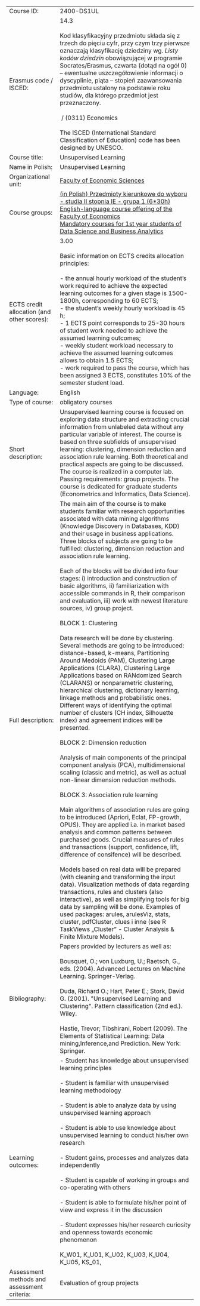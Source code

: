 

|                                             |                                                                                                                                                                                                                                                                                                                                                                                                                                                                                                                                                                                                                                                                                                                                                                                                                                                                                                                                                                                                                                                                                                                                                                                                                                                                                                                                                                                                                                                                                                                                                                                                                                                                                                                                                                                                                                                                                                                                                                                                                                                                                                                                                                                          |
| ------------------------------------------- | ---------------------------------------------------------------------------------------------------------------------------------------------------------------------------------------------------------------------------------------------------------------------------------------------------------------------------------------------------------------------------------------------------------------------------------------------------------------------------------------------------------------------------------------------------------------------------------------------------------------------------------------------------------------------------------------------------------------------------------------------------------------------------------------------------------------------------------------------------------------------------------------------------------------------------------------------------------------------------------------------------------------------------------------------------------------------------------------------------------------------------------------------------------------------------------------------------------------------------------------------------------------------------------------------------------------------------------------------------------------------------------------------------------------------------------------------------------------------------------------------------------------------------------------------------------------------------------------------------------------------------------------------------------------------------------------------------------------------------------------------------------------------------------------------------------------------------------------------------------------------------------------------------------------------------------------------------------------------------------------------------------------------------------------------------------------------------------------------------------------------------------------------------------------------------------------- |
| Course ID:                                  | 2400-DS1UL                                                                                                                                                                                                                                                                                                                                                                                                                                                                                                                                                                                                                                                                                                                                                                                                                                                                                                                                                                                                                                                                                                                                                                                                                                                                                                                                                                                                                                                                                                                                                                                                                                                                                                                                                                                                                                                                                                                                                                                                                                                                                                                                                                               |
| Erasmus code / ISCED:                       | 14.3 <br><br>Kod klasyfikacyjny przedmiotu składa się z trzech do pięciu cyfr, przy czym trzy pierwsze oznaczają klasyfikację dziedziny wg. _Listy kodów dziedzin_ obowiązującej w programie Socrates/Erasmus, czwarta (dotąd na ogół 0) – ewentualne uszczegółowienie informacji o dyscyplinie, piąta – stopień zaawansowania przedmiotu ustalony na podstawie roku studiów, dla którego przedmiot jest przeznaczony.<br><br> / (0311) Economics <br><br>The ISCED (International Standard Classification of Education) code has been designed by UNESCO.                                                                                                                                                                                                                                                                                                                                                                                                                                                                                                                                                                                                                                                                                                                                                                                                                                                                                                                                                                                                                                                                                                                                                                                                                                                                                                                                                                                                                                                                                                                                                                                                                               |
| Course title:                               | Unsupervised Learning                                                                                                                                                                                                                                                                                                                                                                                                                                                                                                                                                                                                                                                                                                                                                                                                                                                                                                                                                                                                                                                                                                                                                                                                                                                                                                                                                                                                                                                                                                                                                                                                                                                                                                                                                                                                                                                                                                                                                                                                                                                                                                                                                                    |
| Name in Polish:                             | Unsupervised Learning                                                                                                                                                                                                                                                                                                                                                                                                                                                                                                                                                                                                                                                                                                                                                                                                                                                                                                                                                                                                                                                                                                                                                                                                                                                                                                                                                                                                                                                                                                                                                                                                                                                                                                                                                                                                                                                                                                                                                                                                                                                                                                                                                                    |
| Organizational unit:                        | [Faculty of Economic Sciences](https://usosweb.uw.edu.pl/kontroler.php?_action=katalog2/jednostki/pokazJednostke&kod=24000000)                                                                                                                                                                                                                                                                                                                                                                                                                                                                                                                                                                                                                                                                                                                                                                                                                                                                                                                                                                                                                                                                                                                                                                                                                                                                                                                                                                                                                                                                                                                                                                                                                                                                                                                                                                                                                                                                                                                                                                                                                                                           |
| Course groups:                              | [(in Polish) Przedmioty kierunkowe do wyboru - studia II stopnia IE - grupa 1 (6*30h)](https://usosweb.uw.edu.pl/kontroler.php?_action=katalog2/przedmioty/szukajPrzedmiotu&method=faculty_groups&jed_org_kod=24000000&grupaKod=2400-PL2-WKIE1)  <br>[English-language course offering of the Faculty of Economics](https://usosweb.uw.edu.pl/kontroler.php?_action=katalog2/przedmioty/szukajPrzedmiotu&method=faculty_groups&jed_org_kod=24000000&grupaKod=2400-EN-OFFER)  <br>[Mandatory courses for 1st year students of Data Science and Business Analytics](https://usosweb.uw.edu.pl/kontroler.php?_action=katalog2/przedmioty/szukajPrzedmiotu&method=faculty_groups&jed_org_kod=24000000&grupaKod=2400-EN2-DSU1)                                                                                                                                                                                                                                                                                                                                                                                                                                                                                                                                                                                                                                                                                                                                                                                                                                                                                                                                                                                                                                                                                                                                                                                                                                                                                                                                                                                                                                                                |
| ECTS credit allocation (and other scores):  | 3.00 <br><br>Basic information on ECTS credits allocation principles:<br><br>- the annual hourly workload of the student’s work required to achieve the expected learning outcomes for a given stage is 1500-1800h, corresponding to 60 ECTS;<br>- the student’s weekly hourly workload is 45 h;<br>- 1 ECTS point corresponds to 25-30 hours of student work needed to achieve the assumed learning outcomes;<br>- weekly student workload necessary to achieve the assumed learning outcomes allows to obtain 1.5 ECTS;<br>- work required to pass the course, which has been assigned 3 ECTS, constitutes 10% of the semester student load.                                                                                                                                                                                                                                                                                                                                                                                                                                                                                                                                                                                                                                                                                                                                                                                                                                                                                                                                                                                                                                                                                                                                                                                                                                                                                                                                                                                                                                                                                                                                           |
| Language:                                   | English                                                                                                                                                                                                                                                                                                                                                                                                                                                                                                                                                                                                                                                                                                                                                                                                                                                                                                                                                                                                                                                                                                                                                                                                                                                                                                                                                                                                                                                                                                                                                                                                                                                                                                                                                                                                                                                                                                                                                                                                                                                                                                                                                                                  |
| Type of course:                             | obligatory courses                                                                                                                                                                                                                                                                                                                                                                                                                                                                                                                                                                                                                                                                                                                                                                                                                                                                                                                                                                                                                                                                                                                                                                                                                                                                                                                                                                                                                                                                                                                                                                                                                                                                                                                                                                                                                                                                                                                                                                                                                                                                                                                                                                       |
| Short description:                          | Unsupervised learning course is focused on exploring data structure and extracting crucial information from unlabeled data without any particular variable of interest. The course is based on three subfields of unsupervised learning: clustering, dimension reduction and association rule learning. Both theoretical and practical aspects are going to be discussed. The course is realized in a computer lab. Passing requirements: group projects. The course is dedicated for graduate students (Econometrics and Informatics, Data Science).                                                                                                                                                                                                                                                                                                                                                                                                                                                                                                                                                                                                                                                                                                                                                                                                                                                                                                                                                                                                                                                                                                                                                                                                                                                                                                                                                                                                                                                                                                                                                                                                                                    |
| Full description:                           | The main aim of the course is to make students familiar with research opportunities associated with data mining algorithms (Knowledge Discovery in Databases, KDD) and their usage in business applications. Three blocks of subjects are going to be fulfilled: clustering, dimension reduction and association rule learning.<br><br>Each of the blocks will be divided into four stages: i) introduction and construction of basic algorithms, ii) familiarization with accessible commands in R, their comparison and evaluation, iii) work with newest literature sources, iv) group project.<br><br>BLOCK 1: Clustering<br><br>Data research will be done by clustering. Several methods are going to be introduced: distance-based, k-means, Partitioning Around Medoids (PAM), Clustering Large Applications (CLARA), Clustering Large Applications based on RANdomized Search (CLARANS) or nonparametric clustering, hierarchical clustering, dictionary learning, linkage methods and probabilistic ones. Different ways of identifying the optimal number of clusters (CH index, Silhouette index) and agreement indices will be presented.<br><br>BLOCK 2: Dimension reduction<br><br>Analysis of main components of the principal component analysis (PCA), multidimensional scaling (classic and metric), as well as actual non-linear dimension reduction methods.<br><br>BLOCK 3: Association rule learning<br><br>Main algorithms of association rules are going to be introduced (Apriori, Eclat, FP-growth, OPUS). They are applied i.a. in market based analysis and common patterns between purchased goods. Crucial measures of rules and transactions (support, confidence, lift, difference of consifence) will be described.<br><br>Models based on real data will be prepared (with cleaning and transforming the input data). Visualization methods of data regarding transactions, rules and clusters (also interactive), as well as simplifying tools for big data by sampling will be done. Examples of used packages: arules, arulesViz, stats, cluster, pdfCluster, clues i inne (see R TaskViews „Cluster” - Cluster Analysis & Finite Mixture Models). |
| Bibliography:                               | Papers provided by lecturers as well as:<br><br>Bousquet, O.; von Luxburg, U.; Raetsch, G., eds. (2004). Advanced Lectures on Machine Learning. Springer-Verlag.<br><br>Duda, Richard O.; Hart, Peter E.; Stork, David G. (2001). "Unsupervised Learning and Clustering". Pattern classification (2nd ed.). Wiley.<br><br>Hastie, Trevor; Tibshirani, Robert (2009). The Elements of Statistical Learning: Data mining,Inference,and Prediction. New York: Springer.                                                                                                                                                                                                                                                                                                                                                                                                                                                                                                                                                                                                                                                                                                                                                                                                                                                                                                                                                                                                                                                                                                                                                                                                                                                                                                                                                                                                                                                                                                                                                                                                                                                                                                                     |
| Learning outcomes:                          | - Student has knowledge about unsupervised learning principles<br><br>- Student is familiar with unsupervised learning methodology<br><br>- Student is able to analyze data by using unsupervised learning approach<br><br>- Student is able to use knowledge about unsupervised learning to conduct his/her own research<br><br>- Student gains, processes and analyzes data independently<br><br>- Student is capable of working in groups and co-operating with others<br><br>- Student is able to formulate his/her point of view and express it in the discussion<br><br>- Student expresses his/her research curiosity and openness towards economic phenomenon<br><br>K_W01, K_U01, K_U02, K_U03, K_U04, K_U05, KS_01,                                                                                                                                                                                                                                                                                                                                                                                                                                                                                                                                                                                                                                                                                                                                                                                                                                                                                                                                                                                                                                                                                                                                                                                                                                                                                                                                                                                                                                                            |
| Assessment methods and assessment criteria: | Evaluation of group projects                                                                                                                                                                                                                                                                                                                                                                                                                                                                                                                                                                                                                                                                                                                                                                                                                                                                                                                                                                                                                                                                                                                                                                                                                                                                                                                                                                                                                                                                                                                                                                                                                                                                                                                                                                                                                                                                                                                                                                                                                                                                                                                                                             |